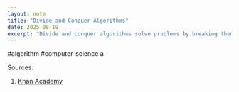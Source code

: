 ```yaml
---
layout: note
title: "Divide and Conquer Algorithms"
date: 2025-08-19
excerpt: "Divide and conquer algorithms solve problems by breaking them into smaller sub-problems. This approach is used in various algorithms, including merge sort."
---
```


#algorithm #computer-science 
a














Sources:
1. [Khan Academy](https://www.khanacademy.org/computing/computer-science/algorithms/merge-sort/a/divide-and-conquer-algorithms)